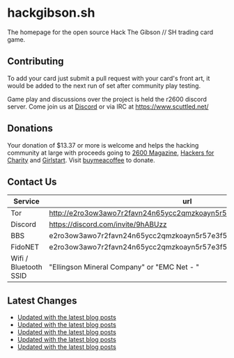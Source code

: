 # hackgibson.sh
The homepage for the open source Hack The Gibson // SH trading card game.


## Contributing

To add your card just submit a pull request with your card's front art, it would be added to the next run of set after community play testing.

Game play and discussions over the project is held the r2600 discord server. Come join us at [Discord](https://discord.com/invite/9hABUzz) or via IRC at https://www.scuttled.net/


## Donations

Your donation of $13.37 or more is welcome and helps the hacking community at large with proceeds going to [2600 Magazine](https://2600.com/), [Hackers for Charity](https://hackersforcharity.org) and [Girlstart](https://girlstart.org).  Visit [buymeacoffee](https://www.buymeacoffee.com/hackgibson.sh) to donate.


## Contact Us

Service | url
-|-
Tor | http://e2ro3ow3awo7r2favn24n65ycc2qmzkoayn5r57e3f56nvjwdcgg32ad.onion
Discord | https://discord.com/invite/9hABUzz
BBS | e2ro3ow3awo7r2favn24n65ycc2qmzkoayn5r57e3f56nvjwdcgg32ad.onion:23
FidoNET | e2ro3ow3awo7r2favn24n65ycc2qmzkoayn5r57e3f56nvjwdcgg32ad.onion:24554
Wifi / Bluetooth SSID | "Ellingson Mineral Company" or "EMC Net - <fidonet address>"

## Latest Changes
<!-- BLOG-POST-LIST:START -->
- [Updated with the latest blog posts](https://github.com/DFW2600/hackgibson.sh/commit/6abee96c1363f42e9ecd2d5f8e1e2d2ab72eaac1)
- [Updated with the latest blog posts](https://github.com/DFW2600/hackgibson.sh/commit/9c924979f2b135a1a99fe93a7733c4b46b622519)
- [Updated with the latest blog posts](https://github.com/DFW2600/hackgibson.sh/commit/b1cffc7b4cf96c3c35f6b4782a639aeaf001c953)
- [Updated with the latest blog posts](https://github.com/DFW2600/hackgibson.sh/commit/3e8a8f4019d710afeb6badc3d409bb802af377a2)
- [Updated with the latest blog posts](https://github.com/DFW2600/hackgibson.sh/commit/7976e1681be663ef3e70a1d4d18f7d50a730ea65)
<!-- BLOG-POST-LIST:END -->

